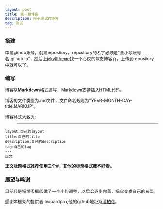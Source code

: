 ```yaml
---
layout: post
title: 第一篇博客
description: 用于测试的博客
tag: 测试
---
```


### 搭建

申请github账号，创建repository，repository的名字必须是"全小写账号名.github.io"，然后上[jekylltheme](https://jekyllthemes.org)找一个心仪的静态博客页，上传到repository中就可以了。

### 编写

博客以**Markdown**格式编写，Markdown支持插入HTML代码。

博客的文件类型为.md文件，文件命名规则为"YEAR-MONTH-DAY-title.MARKUP"。

博客格式大致为:
>	---
	layout:自己的layout
	title:自己的title
	description:自己的description
	tag:自己的tag
	---
	正文

**正文标题格式推荐使用三个#，其他的标题格式都不好看。**

### 展望与鸣谢

目前只是把博客框架做了一个小的调整，以后会逐步完善，把它变成自己的东西。

感谢本框架的提供者:leopardpan,他的github地址为[潘柏信](https://github.com/leopardpan/)。
